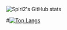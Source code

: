 ![Spiri2's GitHub stats](https://github-readme-stats.vercel.app/api?username=Spiri2&theme=cobalt&show_icons=true)

#[![Top Langs](https://github-readme-stats.vercel.app/api/top-langs/?username=spiri2&hide_progress=true)](https://github.com/spiri2/github-readme-stats)
